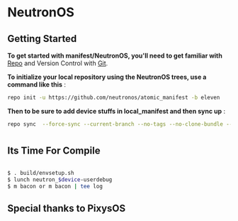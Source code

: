 # NeutronOS #




## **Getting Started** ##

**To get started with manifest/NeutronOS, you'll need to get familiar with** [Repo](https://source.android.com/source/using-repo.html) and Version Control with [Git](https://source.android.com/source/version-control.html).

**To initialize your local repository using the NeutronOS trees, use a command like this** :

```bash
repo init -u https://github.com/neutronos/atomic_manifest -b eleven
```

**Then to be sure to add device stuffs in local_manifest
and then sync up** :

```bash
repo sync  --force-sync --current-branch --no-tags --no-clone-bundle --optimized-fetch --prune -j$(nproc --all)
```
# 

## Its Time For Compile

```bash

$ . build/envsetup.sh
$ lunch neutron_$device-userdebug
$ m bacon or m bacon | tee log
```

## Special thanks to PixysOS